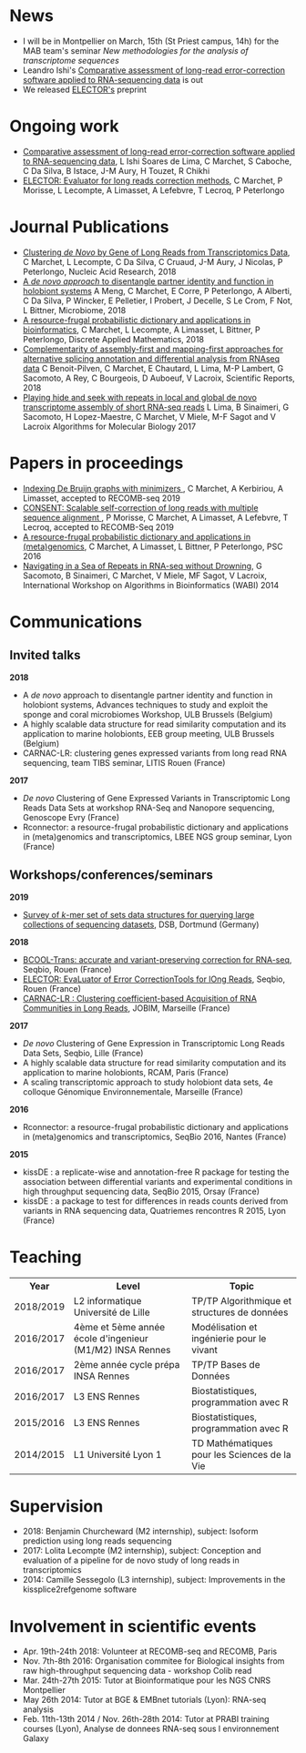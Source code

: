 # News
- I will be in Montpellier on March, 15th (St Priest campus, 14h) for the MAB team's seminar _New methodologies for the analysis of transcriptome sequences_
- Leandro Ishi's [Comparative assessment of long-read error-correction software applied to RNA-sequencing data](https://www.biorxiv.org/content/10.1101/476622v1) is out
- We released [ELECTOR's](https://www.biorxiv.org/content/10.1101/512889v1) preprint


# Ongoing work
- [Comparative assessment of long-read error-correction software applied to RNA-sequencing data](https://www.biorxiv.org/content/10.1101/476622v1), L Ishi Soares de Lima, C Marchet, S Caboche, C Da Silva, B Istace, J-M Aury, H Touzet, R Chikhi
- [ELECTOR: Evaluator for long reads correction methods](https://www.biorxiv.org/content/10.1101/512889v1), C Marchet, P Morisse, L Lecompte, A Limasset, A Lefebvre, T Lecroq, P Peterlongo 

# Journal Publications
- [Clustering _de Novo_ by Gene of Long Reads from Transcriptomics Data](https://academic.oup.com/nar/article/47/1/e2/5107577), C Marchet, L Lecompte, C Da Silva, C Cruaud, J-M Aury, J Nicolas, P Peterlongo, Nucleic Acid Research, 2018
- [A _de novo approach_ to disentangle partner identity and function in holobiont systems](https://microbiomejournal.biomedcentral.com/articles/10.1186/s40168-018-0481-9) A Meng, C Marchet, E Corre, P Peterlongo, A Alberti, C Da Silva, P Wincker, E Pelletier, I Probert, J Decelle, S Le Crom, F Not, L Bittner, Microbiome, 2018
- [A resource-frugal probabilistic dictionary and applications in bioinformatics](https://www.sciencedirect.com/science/article/pii/S0166218X18301288), C Marchet, L Lecompte, A Limasset, L Bittner, P Peterlongo, Discrete Applied Mathematics, 2018
- [Complementarity of assembly-first and mapping-first approaches for alternative splicing annotation and differential analysis from RNAseq data](https://www.nature.com/articles/s41598-018-21770-7) C Benoit-Pilven, C Marchet, E Chautard, L Lima, M-P Lambert, G Sacomoto, A Rey, C Bourgeois, D Auboeuf, V Lacroix, Scientific Reports, 2018
- [Playing hide and seek with repeats in local and global de novo transcriptome assembly of short RNA-seq reads](https://www.ncbi.nlm.nih.gov/pmc/articles/PMC5322684/) L Lima, B Sinaimeri, G Sacomoto, H Lopez-Maestre, C Marchet, V Miele, M-F Sagot and V Lacroix Algorithms for Molecular Biology 2017

# Papers in proceedings
- [Indexing De Bruijn graphs with minimizers
](https://www.biorxiv.org/content/10.1101/546309v2), C Marchet, A Kerbiriou, A Limasset, accepted to RECOMB-seq 2019
- [CONSENT: Scalable self-correction of long reads with multiple sequence alignment
](https://www.biorxiv.org/content/10.1101/546630v3), P Morisse, C Marchet, A Limasset, A Lefebvre, T Lecroq, accepted to RECOMB-Seq 2019
- [A resource-frugal probabilistic dictionary and applications in (meta)genomics](https://hal.inria.fr/hal-01386744/document), C Marchet, A Limasset, L Bittner, P Peterlongo, PSC 2016
- [Navigating in a Sea of Repeats in RNA-seq without Drowning](https://link.springer.com/chapter/10.1007/978-3-662-44753-6_7), G Sacomoto, B Sinaimeri, C Marchet, V Miele, MF Sagot, V Lacroix, International Workshop on Algorithms in Bioinformatics (WABI) 2014

# Communications

## Invited talks

**2018**
- A _de novo_ approach to disentangle partner identity and function in holobiont systems, Advances techniques to study and exploit the sponge and coral microbiomes Workshop, ULB Brussels (Belgium)
- A highly scalable data structure for read similarity computation and its application to marine holobionts, EEB group meeting, ULB Brussels (Belgium)
- CARNAC-LR: clustering genes expressed variants from long read RNA sequencing, team TIBS seminar, LITIS Rouen (France)

**2017**
- _De novo_ Clustering of Gene Expressed Variants in Transcriptomic Long Reads Data Sets at workshop RNA-Seq and Nanopore sequencing, Genoscope Evry (France)
- Rconnector: a resource-frugal probabilistic dictionary and applications in (meta)genomics and transcriptomics, LBEE NGS group seminar, Lyon (France)

## Workshops/conferences/seminars

**2019**
- [Survey of _k_-mer set of sets data structures for querying large collections of sequencing datasets](https://dsb2019.gitlab.io/), DSB, Dortmund (Germany)

**2018**
- [BCOOL-Trans: accurate and variant-preserving correction for RNA-seq](http://bioinfo.univ-rouen.fr/seqbio2018/programme.php), Seqbio, Rouen (France)
- [ELECTOR: EvaLuator of Error CorrectionTools for lOng Reads](http://bioinfo.univ-rouen.fr/seqbio2018/programme.php), Seqbio, Rouen (France)
- [CARNAC-LR : Clustering coefficient-based Acquisition of RNA Communities in Long Reads](https://jobim2018.sciencesconf.org/data/pages/Program_A4_JOBIM2018.pdf), JOBIM, Marseille (France)

**2017**
- _De novo_ Clustering of Gene Expression in Transcriptomic Long Reads Data Sets, Seqbio, Lille (France)
- A highly scalable data structure for read similarity computation and its application to marine holobionts, RCAM, Paris (France)
- A scaling transcriptomic approach to study holobiont data sets, 4e colloque Génomique Environnementale, Marseille (France)

**2016** 
- Rconnector: a resource-frugal probabilistic dictionary and applications in (meta)genomics and transcriptomics, SeqBio 2016, Nantes (France)

**2015** 
- kissDE : a replicate-wise and annotation-free R package for testing the association between differential variants and experimental conditions in high throughput sequencing data, SeqBio 2015, Orsay (France)
- kissDE : a package to test for differences in reads counts derived from variants in RNA sequencing data, Quatriemes rencontres R 2015, Lyon (France)

# Teaching

<table>
  <tr>
    <th>Year</th><th>Level</th><th>Topic</th>
  </tr>
  <tr>
    <td>2018/2019</td><td>L2 informatique Université de Lille</td><td>TP/TP Algorithmique et structures de données</td>
  </tr>
  <tr>
    <td>2016/2017</td><td>4ème et 5ème année école d'ingenieur (M1/M2) INSA Rennes</td><td>Modélisation et ingénierie pour le vivant</td>
  </tr>
  <tr>
    <td>2016/2017</td><td>2ème année cycle prépa INSA Rennes</td><td>TP/TP Bases de Données</td>
  </tr>
  <tr>
    <td>2016/2017</td><td>L3 ENS Rennes</td><td>Biostatistiques, programmation avec R</td>
  </tr>
    <tr>
    <td>2015/2016</td><td>L3 ENS Rennes</td><td>Biostatistiques, programmation avec R</td>
  </tr>
   <tr>
    <td>2014/2015</td><td>L1 Université Lyon 1</td><td>TD Mathématiques pour les Sciences de la Vie</td>
  </tr>
</table>


# Supervision
- 2018: Benjamin Churcheward (M2 internship), subject: Isoform prediction using long reads sequencing
- 2017: Lolita Lecompte (M2 internship), subject: Conception and evaluation of a pipeline for de novo study of long reads in transcriptomics
- 2014: Camille Sessegolo (L3 internship), subject: Improvements in the kissplice2refgenome software

# Involvement in scientific events
- Apr. 19th-24th 2018: Volunteer at RECOMB-seq and RECOMB, Paris
- Nov. 7th-8th 2016: Organisation commitee for Biological insights from raw high-throughput sequencing data - workshop Colib read
- Mar. 24th-27th 2015: Tutor at Bioinformatique pour les NGS CNRS Montpellier
- May 26th 2014: Tutor at BGE & EMBnet tutorials (Lyon): RNA-seq analysis
- Feb. 11th-13th 2014 / Nov. 26th-28th 2014: Tutor at PRABI training courses (Lyon), Analyse de donnees RNA-seq sous l environnement Galaxy
